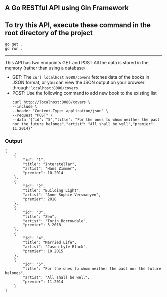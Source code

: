 ## A Go RESTful API using Gin Framework

## To try this API, execute these command in the root directory of the project
```
go get .
go run .
```
----

 This API has two endpoints GET and POST
 All the data is stored in the memory (rather than using a database)
- GET: 
    The `curl localhost:8080/covers` fetches data of the books in JSON format,
    or you can view the JSON output on your browser through: `localhost:8080/covers`
- POST:
    Use the following command to add new book to the existing list
    ``` 
    curl http://localhost:8080/covers \
    --include \
    --header "Content-Type: application/json" \
    --request "POST" \
    --data '{"id": "5","title": "For the ones to whom neither the past nor the future belongs","artist": "All shall be well","premier": 11.2014}' 
    ```

### Output
```
[
    {
        "id": "1",
        "title": "Interstellar",
        "artist": "Hans Zimmer",
        "premier": 10.2014
    },
    {
        "id": "2",
        "title": "Building Light",
        "artist": "Anne Sophie Versnaeyen",
        "premier": 2018
    },
    {
        "id": "3",
        "title": "Zen",
        "artist": "Torin Borrowdale",
        "premier": 3.2018
    },
    {
        "id": "4",
        "title": "Married Life",
        "artist": "Jason Lyle Black",
        "premier": 10.2015
    },
    {
        "id": "5",
        "title": "For the ones to whom neither the past nor the future belongs",
        "artist": "All shall be well",
        "premier": 11.2014
    }
]
```